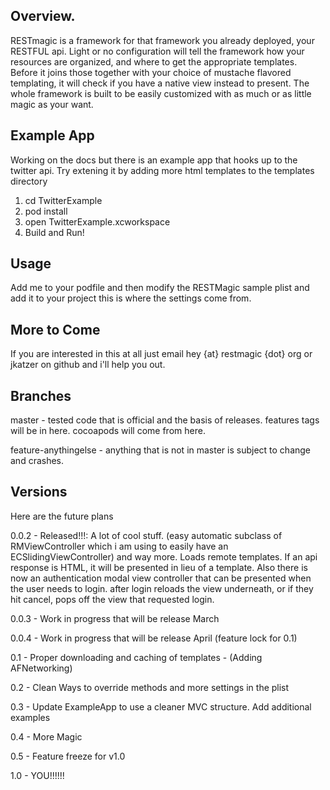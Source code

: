 Overview.
-----

RESTmagic is a framework for that framework you already deployed, your RESTFUL api. Light or no configuration will tell the framework how your resources are organized, and where to get the appropriate templates. Before it joins those together with your choice of mustache flavored templating, it will check if you have a native view instead to present. The whole framework is built to be easily customized with as much or as little magic as your want.

Example App
-----
Working on the docs but there is an example app that hooks up to the twitter api. Try extening it by adding more html templates to the templates directory

1. cd TwitterExample
1. pod install
1. open TwitterExample.xcworkspace
1. Build and Run!


Usage
-----
Add me to your podfile and then modify the RESTMagic sample plist and add it to your project this is where the settings come from.


More to Come
-----
If you are interested in this at all just email hey {at} restmagic {dot} org or jkatzer on github and i'll help you out.

Branches
-----
master - tested code that is official and the basis of releases. features tags will be in here. cocoapods will come from here.

feature-anythingelse - anything that is not in master is subject to change and crashes.


Versions
---------
Here are the future plans

0.0.2 - Released!!!: A lot of cool stuff. (easy automatic subclass of RMViewController which i am using to easily have an ECSlidingViewController) and way more. Loads remote templates. If an api response is HTML, it will be presented in lieu of a template. Also there is now an authentication modal view controller that can be presented when the user needs to login. after login reloads the view underneath, or if they hit cancel, pops off the view that requested login.

0.0.3 - Work in progress that will be release March

0.0.4 - Work in progress that will be release April (feature lock for 0.1)

0.1 - Proper downloading and caching of templates - (Adding AFNetworking)

0.2 - Clean Ways to override methods and more settings in the plist

0.3 - Update ExampleApp to use a cleaner MVC structure. Add additional examples

0.4 - More Magic

0.5 - Feature freeze for v1.0

1.0 - YOU!!!!!!
